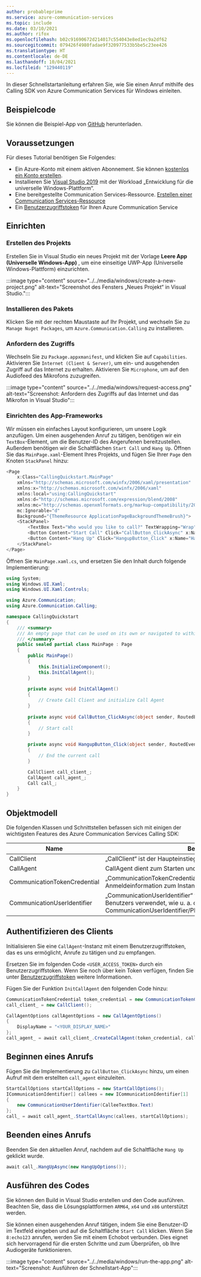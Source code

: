 ```yaml
---
author: probableprime
ms.service: azure-communication-services
ms.topic: include
ms.date: 03/10/2021
ms.author: rifox
ms.openlocfilehash: b02c91690672d214017c554043e8ed1ec9a2df62
ms.sourcegitcommit: 079426f4980fadae9f320977533b5be5c23ee426
ms.translationtype: HT
ms.contentlocale: de-DE
ms.lasthandoff: 10/04/2021
ms.locfileid: "129440119"
---
```

In dieser Schnellstartanleitung erfahren Sie, wie Sie einen Anruf mithilfe des Calling SDK von Azure Communication Services für Windows einleiten.

## <a name="sample-code"></a>Beispielcode

Sie können die Beispiel-App von [GitHub](https://github.com/Azure-Samples/communication-services-dotnet-quickstarts/tree/main/VoiceCalling) herunterladen.

## <a name="prerequisites"></a>Voraussetzungen

Für dieses Tutorial benötigen Sie Folgendes:

- Ein Azure-Konto mit einem aktiven Abonnement. Sie können [kostenlos ein Konto erstellen](https://azure.microsoft.com/free/?WT.mc_id=A261C142F). 
- Installieren Sie [Visual Studio 2019](https://visualstudio.microsoft.com/downloads/) mit der Workload „Entwicklung für die universelle Windows-Plattform“. 
- Eine bereitgestellte Communication Services-Ressource. [Erstellen einer Communication Services-Ressource](../../../create-communication-resource.md)
- Ein [Benutzerzugriffstoken](../../../access-tokens.md) für Ihren Azure Communication Service

## <a name="setting-up"></a>Einrichten

### <a name="creating-the-project"></a>Erstellen des Projekts

Erstellen Sie in Visual Studio ein neues Projekt mit der Vorlage **Leere App (Universelle Windows-App)** , um eine einseitige UWP-App (Universelle Windows-Plattform) einzurichten.

:::image type="content" source="../../media/windows/create-a-new-project.png" alt-text="Screenshot des Fensters „Neues Projekt“ in Visual Studio.":::

### <a name="install-the-package"></a>Installieren des Pakets

Klicken Sie mit der rechten Maustaste auf Ihr Projekt, und wechseln Sie zu `Manage Nuget Packages`, um `Azure.Communication.Calling` zu installieren. 

### <a name="request-access"></a>Anfordern des Zugriffs

Wechseln Sie zu `Package.appxmanifest`, und klicken Sie auf `Capabilities`.
Aktivieren Sie `Internet (Client & Server)`, um ein- und ausgehenden Zugriff auf das Internet zu erhalten. Aktivieren Sie `Microphone`, um auf den Audiofeed des Mikrofons zuzugreifen. 

:::image type="content" source="../../media/windows/request-access.png" alt-text="Screenshot: Anfordern des Zugriffs auf das Internet und das Mikrofon in Visual Studio":::

### <a name="set-up-the-app-framework"></a>Einrichten des App-Frameworks

Wir müssen ein einfaches Layout konfigurieren, um unsere Logik anzufügen. Um einen ausgehenden Anruf zu tätigen, benötigen wir ein `TextBox`-Element, um die Benutzer-ID des Angerufenen bereitzustellen. Außerdem benötigen wir die Schaltflächen `Start Call` und `Hang Up`. Öffnen Sie das `MainPage.xaml`-Element Ihres Projekts, und fügen Sie Ihrer `Page` den Knoten `StackPanel` hinzu: 

```C#
<Page
    x:Class="CallingQuickstart.MainPage"
    xmlns="http://schemas.microsoft.com/winfx/2006/xaml/presentation"
    xmlns:x="http://schemas.microsoft.com/winfx/2006/xaml"
    xmlns:local="using:CallingQuickstart"
    xmlns:d="http://schemas.microsoft.com/expression/blend/2008"
    xmlns:mc="http://schemas.openxmlformats.org/markup-compatibility/2006"
    mc:Ignorable="d"
    Background="{ThemeResource ApplicationPageBackgroundThemeBrush}">
    <StackPanel>
        <TextBox Text="Who would you like to call?" TextWrapping="Wrap" x:Name="CalleeTextBox" Margin="10,10,10,10"></TextBox>
        <Button Content="Start Call" Click="CallButton_ClickAsync" x:Name="CallButton" Margin="10,10,10,10"></Button>
        <Button Content="Hang Up" Click="HangupButton_Click" x:Name="HangupButton" Margin="10,10,10,10"></Button>
    </StackPanel>
</Page>
```

Öffnen Sie `MainPage.xaml.cs`, und ersetzen Sie den Inhalt durch folgende Implementierung: 
```C#
using System;
using Windows.UI.Xaml;
using Windows.UI.Xaml.Controls;

using Azure.Communication;
using Azure.Communication.Calling;

namespace CallingQuickstart
{
    /// <summary>
    /// An empty page that can be used on its own or navigated to within a Frame.
    /// </summary>
    public sealed partial class MainPage : Page
    {
        public MainPage()
        {
            this.InitializeComponent();
            this.InitCallAgent();
        }
        
        private async void InitCallAgent()
        {
            // Create Call Client and initialize Call Agent
        }
        
        private async void CallButton_ClickAsync(object sender, RoutedEventArgs e)
        {
            // Start call
        }

        private async void HangupButton_Click(object sender, RoutedEventArgs e)
        {
            // End the current call
        }

        CallClient call_client_;
        CallAgent call_agent_;
        Call call_;
    }
}
```

## <a name="object-model"></a>Objektmodell

Die folgenden Klassen und Schnittstellen befassen sich mit einigen der wichtigsten Features des Azure Communication Services Calling SDK:

| Name                                  | Beschreibung                                                  |
| ------------------------------------- | ------------------------------------------------------------ |
| CallClient | „CallClient“ ist der Haupteinstiegspunkt des Calling SDK.|
| CallAgent | CallAgent dient zum Starten und Verwalten von Anrufen. |
| CommunicationTokenCredential | „CommunicationTokenCredential“ dient als tokengestützte Anmeldeinformation zum Instanziieren von „CallAgent“.| 
| CommunicationUserIdentifier | „CommunicationUserIdentifier“ wird zur Darstellung der Identität des Benutzers verwendet, wie u. a. die folgenden: CommunicationUserIdentifier/PhoneNumberIdentifier/CallingApplication. |

## <a name="authenticate-the-client"></a>Authentifizieren des Clients

Initialisieren Sie eine `CallAgent`-Instanz mit einem Benutzerzugriffstoken, das es uns ermöglicht, Anrufe zu tätigen und zu empfangen. 

Ersetzen Sie im folgenden Code `<USER_ACCESS_TOKEN>` durch ein Benutzerzugriffstoken. Wenn Sie noch über kein Token verfügen, finden Sie unter [Benutzerzugriffstoken](../../../access-tokens.md) weitere Informationen.

Fügen Sie der Funktion `InitCallAgent` den folgenden Code hinzu: 

```C#
CommunicationTokenCredential token_credential = new CommunicationTokenCredential("<USER_ACCESS_TOKEN>");
call_client_ = new CallClient();

CallAgentOptions callAgentOptions = new CallAgentOptions()
{
    DisplayName = "<YOUR_DISPLAY_NAME>"
};
call_agent_ = await call_client_.CreateCallAgent(token_credential, callAgentOptions);
```

## <a name="start-a-call"></a>Beginnen eines Anrufs

Fügen Sie die Implementierung zu `CallButton_ClickAsync` hinzu, um einen Aufruf mit dem erstellten `call_agent` einzuleiten. 

```C#
StartCallOptions startCallOptions = new StartCallOptions();
ICommunicationIdentifier[] callees = new ICommunicationIdentifier[1]
{
    new CommunicationUserIdentifier(CalleeTextBox.Text)
};
call_ = await call_agent_.StartCallAsync(callees, startCallOptions);
```

## <a name="end-a-call"></a>Beenden eines Anrufs

Beenden Sie den aktuellen Anruf, nachdem auf die Schaltfläche `Hang Up` geklickt wurde. 

```C#
await call_.HangUpAsync(new HangUpOptions());
```

## <a name="run-the-code"></a>Ausführen des Codes

Sie können den Build in Visual Studio erstellen und den Code ausführen. Beachten Sie, dass die Lösungsplattformen `ARM64`, `x64` und `x86` unterstützt werden. 

Sie können einen ausgehenden Anruf tätigen, indem Sie eine Benutzer-ID im Textfeld eingeben und auf die Schaltfläche `Start Call` klicken. Wenn Sie `8:echo123` anrufen, werden Sie mit einem Echobot verbunden. Dies eignet sich hervorragend für die ersten Schritte und zum Überprüfen, ob Ihre Audiogeräte funktionieren.

:::image type="content" source="../../media/windows/run-the-app.png" alt-text="Screenshot: Ausführen der Schnellstart-App":::
